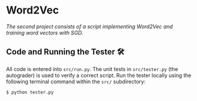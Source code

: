 # Word2Vec

<div>

_The second project consists of a script implementing Word2Vec and training word vectors with SGD._

## Code and Running the Tester 🛠️

All code is entered into `src/run.py`. The unit tests in `src/tester.py` (the autograder) is used to verify a correct script. Run the tester locally using the following terminal command within the `src/` subdirectory:

```bash
$ python tester.py
```
